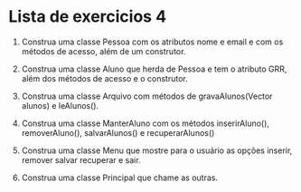 # Lista de exercicios 4

1) Construa uma classe Pessoa com os atributos nome e email e com os métodos
de acesso, além de um construtor.

2) Construa uma classe Aluno que herda de Pessoa e tem o atributo GRR, além
dos métodos de acesso e o construtor.

3) Construa uma classe Arquivo com métodos de gravaAlunos(Vector alunos) e leAlunos().

4) Construa uma classe ManterAluno com os métodos inserirAluno(), removerAluno(),
salvarAlunos() e recuperarAlunos()

5) Construa uma classe Menu que mostre para o usuário as opções inserir, remover
salvar recuperar e sair.

6) Construa uma classe Principal que chame as outras.
